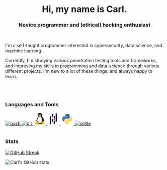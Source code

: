 <h1 align="center">Hi, my name is Carl.</h1>
<h3 align="center">Novice programmer and (ethical) hacking enthusiast</h3>
<br />

I'm a self-taught programmer interested in cybersecurity, data science, and machine learning. 

Currently, I'm studying various penetration testing tools and frameworks, and improving my skills in programming and data-science through various different projects. I'm new to a lot of these things, and always happy to learn. 

<br />

#
### Languages and Tools
<p align="left"> 

<a href="https://www.gnu.org/software/bash/" target="_blank" rel="noreferrer">
<img src="https://www.vectorlogo.zone/logos/gnu_bash/gnu_bash-icon.svg" alt="bash" width="40" height="40"/>
</a> 
<a href="https://git-scm.com/" target="_blank" rel="noreferrer"> 
<img src="https://www.vectorlogo.zone/logos/git-scm/git-scm-icon.svg" alt="git" width="40" height="40"/> 
</a> 
<a href="https://www.linux.org/" target="_blank" rel="noreferrer"> <img src="https://raw.githubusercontent.com/devicons/devicon/master/icons/linux/linux-original.svg" alt="linux" width="40" height="40"/> 
</a> 
<a href="https://pandas.pydata.org/" target="_blank" rel="noreferrer"> <img src="https://raw.githubusercontent.com/devicons/devicon/2ae2a900d2f041da66e950e4d48052658d850630/icons/pandas/pandas-original.svg" alt="pandas" width="40" height="40"/> 
</a> 
<a href="https://www.python.org" target="_blank" rel="noreferrer"> <img src="https://raw.githubusercontent.com/devicons/devicon/master/icons/python/python-original.svg" alt="python" width="40" height="40"/> 
</a> 
  <a href="https://www.sqlite.org/" target="_blank" rel="noreferrer"> <img src="https://www.vectorlogo.zone/logos/sqlite/sqlite-icon.svg" alt="sqlite" width="40" height="40"/> 
</a> </p>



#
### Stats
[![GitHub Streak](https://streak-stats.demolab.com/?user=cillustrisimo&theme=tokyonight-duo)](https://git.io/streak-stats)

![Carl's GitHub stats](https://github-readme-stats.vercel.app/api?username=cillustrisimo&show_icons=true&theme=github_dark)

